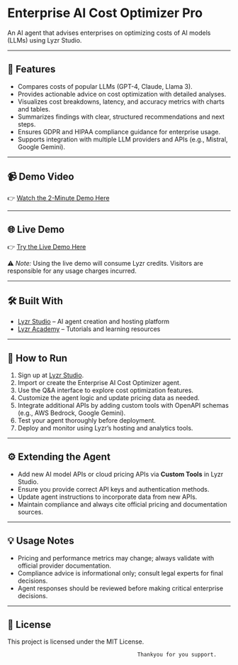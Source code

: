 # Enterprise AI Cost Optimizer Pro

An AI agent that advises enterprises on optimizing costs of AI models (LLMs) using Lyzr Studio.

---

## 🚀 Features

- Compares costs of popular LLMs (GPT-4, Claude, Llama 3).  
- Provides actionable advice on cost optimization with detailed analyses.  
- Visualizes cost breakdowns, latency, and accuracy metrics with charts and tables.  
- Summarizes findings with clear, structured recommendations and next steps.  
- Ensures GDPR and HIPAA compliance guidance for enterprise usage.  
- Supports integration with multiple LLM providers and APIs (e.g., Mistral, Google Gemini).  

---

## 📹 Demo Video

👉 [Watch the 2-Minute Demo Here](YOUR_DEMO_LINK)

---

## 🌐 Live Demo

👉 [Try the Live Demo Here](https://studio.lyzr.ai/agent/683c6e83ab4cb48cc17d1f38/)

⚠ *Note:* Using the live demo will consume Lyzr credits. Visitors are responsible for any usage charges incurred.

---

## 🛠 Built With

- [Lyzr Studio](https://studio.lyzr.ai/) – AI agent creation and hosting platform  
- [Lyzr Academy](https://academy.lyzr.ai/) – Tutorials and learning resources  

---

## 📝 How to Run

1. Sign up at [Lyzr Studio](https://studio.lyzr.ai/).  
2. Import or create the Enterprise AI Cost Optimizer agent.  
3. Use the Q&A interface to explore cost optimization features.  
4. Customize the agent logic and update pricing data as needed.  
5. Integrate additional APIs by adding custom tools with OpenAPI schemas (e.g., AWS Bedrock, Google Gemini).  
6. Test your agent thoroughly before deployment.  
7. Deploy and monitor using Lyzr’s hosting and analytics tools.  

---

## ⚙️ Extending the Agent

- Add new AI model APIs or cloud pricing APIs via **Custom Tools** in Lyzr Studio.  
- Ensure you provide correct API keys and authentication methods.  
- Update agent instructions to incorporate data from new APIs.  
- Maintain compliance and always cite official pricing and documentation sources.  

---

## 💡 Usage Notes

- Pricing and performance metrics may change; always validate with official provider documentation.  
- Compliance advice is informational only; consult legal experts for final decisions.  
- Agent responses should be reviewed before making critical enterprise decisions.  

---

## 📄 License

This project is licensed under the MIT License.




                                             Thankyou for you support.
